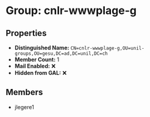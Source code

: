 # Group: cnlr-wwwplage-g

## Properties

- **Distinguished Name:** `CN=cnlr-wwwplage-g,OU=unil-groups,OU=gesu,DC=ad,DC=unil,DC=ch`
- **Member Count:** 1
- **Mail Enabled:** ❌
- **Hidden from GAL:** ❌

## Members

- jlegere1
